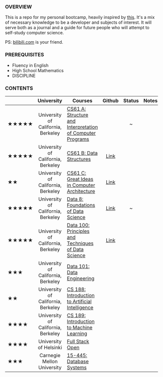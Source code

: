 ### OVERVIEW

This is a repo for my personal bootcamp, heavily inspired by [this](https://www.reddit.com/r/learnprogramming/comments/ortnef/a_super_harsh_guide_to_learning_computer_science/). It's a mix of necessary knowledge to be a developer and subjects of interest. It will serve both as a journal and a guide for future people who will attempt to self-study computer science.

PS: [bilibili.com](https://www.bilibili.com/) is your friend.

### PREREQUISITES

- Fluency in English
- High School Mathematics
- DISCIPLINE

### CONTENTS

||University|Courses|Github|Status|Notes|
|:-|:-:|-|:-:|:-:|-|
|★★★★★|University of California, Berkeley|[CS61 A: Structure and Interpretation of Computer Programs](https://cs61a.org/)||~||
|★★★★★|University of California, Berkeley|[CS61 B: Data Structures](https://sp21.datastructur.es/)|[Link](https://github.com/orgs/Berkeley-CS61B/repositories)|||
|★★|University of California, Berkeley|[CS61 C: Great Ideas in Computer Architecture](https://cs61c.org/fa22/)|[Link](https://github.com/orgs/61c-teach/repositories)|||
|★★★★★|University of California, Berkeley|[Data 8: Foundations of Data Science](http://data8.org/fa22/)|[Link](https://github.com/orgs/data-8/repositories)|~||
|★★★★★|University of California, Berkeley|[Data 100: Principles and Techniques of Data Science](https://ds100.org/sp22/)|[Link](https://github.com/orgs/DS-100/repositories)|||
|★★★|University of California, Berkeley|[Data 101: Data Engineering](https://data101.org/)||||
|★★|University of California, Berkeley|[CS 188: Introduction to Artificial Intelligence](https://inst.eecs.berkeley.edu/~cs188/fa22/)||||
|★★★★|University of California, Berkeley|[CS 189: Introduction to Machine Learning](https://people.eecs.berkeley.edu/~jrs/189/)||||
|★★★★|University of Helsinki|[Full Stack Open](https://fullstackopen.com/en/)||||
|★★★|Carnegie Mellon University|[15-445: Database Systems](https://15445.courses.cs.cmu.edu/fall2022/)||||
